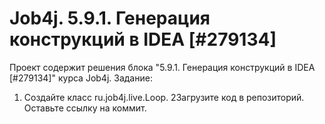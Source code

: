 # Job4j. 5.9.1. Генерация конструкций в IDEA [#279134]
Проект содержит решения блока "5.9.1. Генерация конструкций в IDEA [#279134]" курса Job4j.
Задание:
1. Создайте класс ru.job4j.live.Loop.
2Загрузите код в репозиторий. Оставьте ссылку на коммит.
